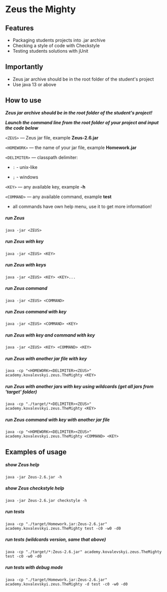 # Zeus the Mighty

## Features

- Packaging students projects into .jar archive
- Checking a style of code with Checkstyle
- Testing students solutions with jUnit

## Importantly

- Zeus jar archive should be in the root folder of the student's project
- Use java 13 or above

## How to use

**_Zeus jar archive should be in the root folder of the student's project!_**

**_Launch the command line from the root folder of your project and input the code below_**

`<ZEUS>` — Zeus jar file, example **Zeus-2.6.jar**

`<HOMEWORK>` — the name of your jar file, example **Homework.jar**

`<DELIMITER>` — classpath delimiter:

- `:` - unix-like

- `;` - windows

`<KEY>` — any available key, example **-h**

`<COMMAND>` — any available command, example **test**

- all commands have own help menu, use it to get more information!

##### run Zeus

`java -jar <ZEUS>`

##### run Zeus with key

`java -jar <ZEUS> <KEY>`

##### run Zeus with keys

`java -jar <ZEUS> <KEY> <KEY>...`

##### run Zeus command

`java -jar <ZEUS> <COMMAND>`

##### run Zeus command with key

`java -jar <ZEUS> <COMMAND> <KEY>`

##### run Zeus with key and command with key

`java -jar <ZEUS> <KEY> <COMMAND> <KEY>`

##### run Zeus with another jar file with key

`java -cp "<HOMEWORK><DELIMITER><ZEUS>" academy.kovalevskyi.zeus.TheMighty <KEY>`

##### run Zeus with another jars with key using wildcards (get all jars from 'target' folder)

`java -cp "./target/*<DELIMITER><ZEUS>" academy.kovalevskyi.zeus.TheMighty <KEY>`

##### run Zeus command with key with another jar file

`java -cp "<HOMEWORK><DELIMITER><ZEUS>" academy.kovalevskyi.zeus.TheMighty <COMMAND> <KEY>`

## Examples of usage

##### show Zeus help

`java -jar Zeus-2.6.jar -h`

##### show Zeus checkstyle help

`java -jar Zeus-2.6.jar checkstyle -h`

##### run tests

`java -cp "./target/Homework.jar:Zeus-2.6.jar" academy.kovalevskyi.zeus.TheMighty test -c0 -w0 -d0`

##### run tests (wildcards version, same that above)

`java -cp "./target/*:Zeus-2.6.jar" academy.kovalevskyi.zeus.TheMighty test -c0 -w0 -d0`

##### run tests with debug mode

`java -cp "./target/Homework.jar:Zeus-2.6.jar" academy.kovalevskyi.zeus.TheMighty -d test -c0 -w0 -d0`
